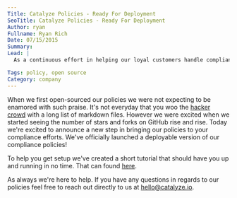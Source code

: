```yaml
---
Title: Catalyze Policies - Ready For Deployment
SeoTitle: Catalyze Policies - Ready For Deployment
Author: ryan
Fullname: Ryan Rich
Date: 07/15/2015
Summary: 
Lead: |
  As a continuous effort in helping our loyal customers handle compliance with ease, we have created a deployable version of our widely popular open-source compliance policies. [Grab a copy for yourself here.](https://github.com/catalyzeio/policies-deployable)

Tags: policy, open source
Category: company
---
```

When we first open-sourced our policies we were not expecting to be enamored with such praise. It's not everyday that you woo the [hacker crowd](https://news.ycombinator.com/item?id=8461078) with a long list of markdown files. However we were excited when we started seeing the number of stars and forks on GitHub rise and rise. Today we're excited to announce a new step in bringing our policies to your compliance efforts. We've officially launched a deployable version of our compliance policies!

To help you get setup we've created a short tutorial that should have you up and running in no time. That can found [here](https://github.com/catalyzeio/policies-deployable/wiki/Getting-Started-Tutorial).

As always we're here to help. If you have any questions in regards to our policies feel free to reach out directly to us at [hello@catalyze.io](mailto:hello@catalyze.io).

